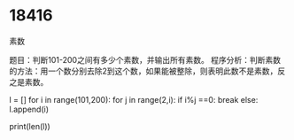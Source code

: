 # 18416
素数



题目：判断101-200之间有多少个素数，并输出所有素数。
程序分析：判断素数的方法：用一个数分别去除2到这个数，如果能被整除，则表明此数不是素数，反之是素数。



l = []
for i in range(101,200):
    for j in range(2,i):
        if i%j ==0:
            break
    else:
        l.append(i)

print(len(l))
